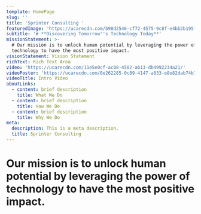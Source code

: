 ```yaml
---
template: HomePage
slug: ''
title: 'Sprinter Consulting '
featuredImage: 'https://ucarecdn.com/b90d2546-cf72-4575-9c8f-e4bb2b195f52/'
subtitle: '# **Discovering Tomorrow''s Technology Today**'
missionStatement: >-
  # Our mission is to unlock human potential by leveraging the power of
  technology to have the most positive impact.
visionStatement: Vision Statement
richText: Rich Text Area
video: 'https://ucarecdn.com/11e5e0cf-ac08-4582-ab13-db4992234a21/'
videoPoster: 'https://ucarecdn.com/0e262285-0c89-4147-a833-e8e82dab74b7/'
videoTitle: Intro Video
aboutLinks:
  - content: brief description
    title: What We Do
  - content: brief description
    title: How We Do
  - content: brief description
    title: Why We Do
meta:
  description: This is a meta description.
  title: Sprinter Consulting
---
```

# Our mission is to unlock human potential by leveraging the power of technology to have the most positive impact.
